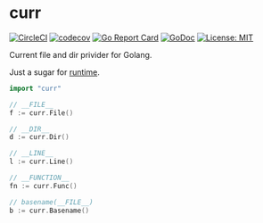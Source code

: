 curr
=====

[![CircleCI](https://circleci.com/gh/otiai10/curr.svg?style=svg)](https://circleci.com/gh/otiai10/curr)
[![codecov](https://codecov.io/gh/otiai10/curr/branch/master/graph/badge.svg)](https://codecov.io/gh/otiai10/curr)
[![Go Report Card](https://goreportcard.com/badge/github.com/otiai10/curr)](https://goreportcard.com/report/github.com/otiai10/curr)
[![GoDoc](https://godoc.org/github.com/otiai10/curr?status.svg)](https://godoc.org/github.com/otiai10/curr)
[![License: MIT](https://img.shields.io/badge/License-MIT-yellow.svg)](https://opensource.org/licenses/MIT)

Current file and dir privider for Golang.

Just a sugar for [runtime](https://golang.org/pkg/runtime/).

```go
import "curr"

// __FILE__
f := curr.File()

// __DIR__
d := curr.Dir()

// __LINE__
l := curr.Line()

// __FUNCTION__
fn := curr.Func()

// basename(__FILE__)
b := curr.Basename()
```
